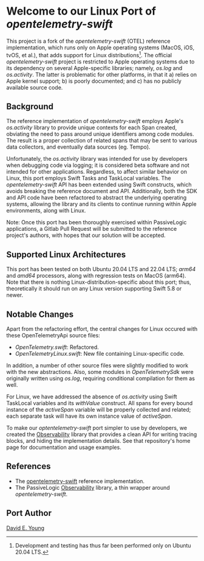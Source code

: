 
# Welcome to our Linux Port of _opentelemetry-swift_ #

This project is a fork of the _opentelemetry-swift_ (OTEL) reference implementation, which runs only on Apple operating
systems (MacOS, iOS, tvOS, et al.), that adds support for Linux distributions[^1]. The official _opentelemetry-swift_
project is restricted to Apple operating systems due to its dependency on several Apple-specific libraries; namely,
_os.log_ and _os.activity_. The latter is problematic for other platforms, in that it a) relies on Apple kernel support;
b) is poorly documented; and c) has no publicly available source code.

## Background ##

The reference implementation of _opentelemetry-swift_ employs Apple's _os.activity_ library to provide unique contexts
for each Span created, obviating the need to pass around unique identifiers among code modules. The result is a proper
collection of related spans that may be sent to various data collectors, and eventually data sources
(eg. Tempo).

Unfortunately, the _os.activity_ library was intended for use by developers when debugging code via logging; it is
considered beta software and not intended for other applications. Regardless, to affect similar behavior on Linux, this
port employs Swift Tasks and TaskLocal variables. The _opentelemetry-swift_ API has been extended using Swift
constructs, which avoids breaking the reference document and API. Additionally, both the SDK and API code have been
refactored to abstract the underlying operating systems, allowing the library and its clients to continue running within
Apple environments, along with Linux.

Note: Once this port has been thoroughly exercised within PassiveLogic applications, a Gitlab Pull Request will be
submitted to the reference project's authors, with hopes that our solution will be accepted.

## Supported Linux Architectures ##

This port has been tested on both Ubuntu 20.04 LTS and 22.04 LTS; _arm64_ and _amd64_ processors, along with regression
tests on MacOS (arm64). Note that there is nothing Linux-distribution-specific about this port; thus, theoretically it
should run on any Linux version supporting Swift 5.8 or newer.

## Notable Changes ##

Apart from the refactoring effort, the central changes for Linux occured with these OpenTelemetryApi source files:
- _OpenTelemetry.swift_: Refactored.
- _OpenTelemetryLinux.swift_: New file containing Linux-specific code.

In addition, a number of other source files were slightly modified to work with the new abstractions. Also, some modules
in _OpenTelemetrySdk_ were originally written using _os.log_, requiring conditional compilation for them as well.

For Linux, we have addressed the absence of _os.activity_ using Swift TaskLocal variables and its _withValue_
construct. All spans for every bound instance of the _activeSpan_ variable will be properly collected and related; each
separate task will have its own instance value of _activeSpan_.

To make our _optentelemetry-swift_ port simpler to use by developers, we created the
[Observability](https://gitlab.com/PassiveLogic/cloud/observability) library that provides a clean API for writing
tracing blocks, and hiding the implementation details. See that repository's home page for documentation and usage
examples.

## References ##

- The [opentelemetry-swift](https://github.com/open-telemetry/opentelemetry-swift) reference implementation.
- The PassiveLogic [Observability](https://gitlab.com/PassiveLogic/cloud/observability) library, a thin wrapper around
  _opentelemetry-swift_.

## Port Author ##

[David E. Young](bosshog@passivelogic.com)

[^1]: Development and testing has thus far been performed only on Ubuntu 20.04 LTS.
